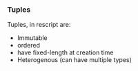 ### Tuples

Tuples, in rescript are:

- Immutable
- ordered
- have fixed-length at creation time
- Heterogenous (can have multiple types)